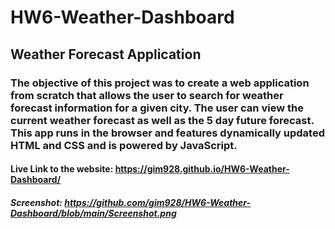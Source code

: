 # HW6-Weather-Dashboard

## Weather Forecast Application

### The objective of this project was to create a web application from scratch that allows the user to search for weather forecast information for a given city. The user can view the current weather forecast as well as the 5 day future forecast. This app runs in the browser and features dynamically updated HTML and CSS and is powered by JavaScript.

#### Live Link to the website: https://gim928.github.io/HW6-Weather-Dashboard/

##### Screenshot: https://github.com/gim928/HW6-Weather-Dashboard/blob/main/Screenshot.png
